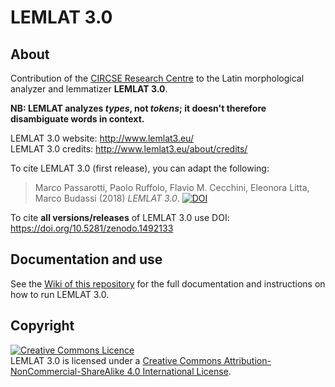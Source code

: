 # LEMLAT 3.0

## About

Contribution of the [CIRCSE Research Centre](https://centridiricerca.unicatt.it/circse_index.html) to the Latin morphological analyzer and lemmatizer **LEMLAT 3.0**.

**NB: LEMLAT analyzes *types*, not *tokens*; it doesn't therefore disambiguate words in context.**


LEMLAT 3.0 website: http://www.lemlat3.eu/<br />
LEMLAT 3.0 credits: http://www.lemlat3.eu/about/credits/

To cite LEMLAT 3.0 (first release), you can adapt the following:

>Marco Passarotti, Paolo Ruffolo, Flavio M. Cecchini, Eleonora Litta, Marco Budassi (2018) *LEMLAT 3.0*. [![DOI](https://zenodo.org/badge/DOI/10.5281/zenodo.1492134.svg)](https://doi.org/10.5281/zenodo.1492134)

To cite **all versions/releases** of LEMLAT 3.0 use DOI: https://doi.org/10.5281/zenodo.1492133

## Documentation and use

See the [Wiki of this repository](https://github.com/CIRCSE/LEMLAT3/wiki) for the full documentation and instructions on how to run LEMLAT 3.0.

## Copyright

<a rel="license" href="http://creativecommons.org/licenses/by-nc-sa/4.0/"><img alt="Creative Commons Licence" style="border-width:0" src="https://i.creativecommons.org/l/by-nc-sa/4.0/88x31.png" /></a><br />LEMLAT 3.0 is licensed under a <a rel="license" href="http://creativecommons.org/licenses/by-nc-sa/4.0/">Creative Commons Attribution-NonCommercial-ShareAlike 4.0 International License</a>.
